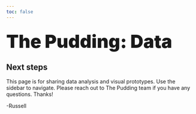 ```yaml
---
toc: false
---
```


<div class="hero">
  <h1>The Pudding: Data</h1>
</div>

## Next steps

This page is for sharing data analysis and visual prototypes. Use the sidebar to navigate. Please reach out to The Pudding team if you have any questions. Thanks!

-Russell


<style>
.hero {
  font-family: var(--sans-serif);
}

h1 {
	margin: 32px 0;
  max-width: none;
  font-size: clamp(36px, 5vw, 96px);
  font-weight: 900;
  line-height: 1;
}
</style>
